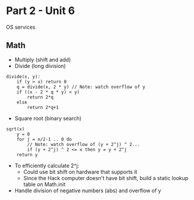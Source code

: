 # Part 2 - Unit 6

OS services

## Math
- Multiply (shift and add)
- Divide (long division)
```
divide(x, y):
    if (y > x) return 0
    q = divide(x, 2 * y) // Note: watch overflow of y
    if ((x - 2 * q * y) < y)
        return 2*q
    else
        return 2*q+1
```
- Square root (binary search)
```
sqrt(x)
    y = 0
    for j = n/2-1 .. 0 do
        // Note: watch overflow of (y + 2^j) ^ 2...
        if (y + 2^j) ^ 2 <= x then y = y + 2^j 
    return y
```
- To efficiently calculate 2^j:
    - Could use bit shift on hardware that supports it
    - Since the Hack computer doesn't have bit shift, build a static lookup table on Math.init
- Handle division of negative numbers (abs) and overflow of y
